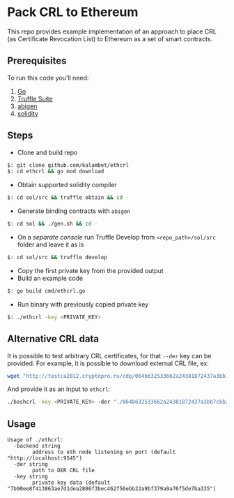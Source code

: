 # Pack CRL to Ethereum

This repo provides example implementation of an approach to place CRL (as Certificate Revocation List) to Ethereum as a set of smart contracts.

## Prerequisites

To run this code you'll need:
1. [Go](https://golang.org/doc/install)
2. [Truffle Suite](https://www.trufflesuite.com/docs/truffle/getting-started/installation)
3. [abigen](https://github.com/ethereum/go-ethereum)
4. [solidity](https://docs.soliditylang.org/en/latest/installing-solidity.html#building-from-source)

## Steps
* Clone and build repo
```bash
$: git clone github.com/kalambet/ethcrl
$: cd ethcrl && go mod download
```
* Obtain supported solidity compiler
```bash
$: cd sol/src && truffle obtain && cd -
```
* Generate binding contracts with `abigen`
```bash
$: cd sol && ./gen.sh && cd -
```
* On a _separate console_ run Truffle Develop from `<repo_path>/sol/src` folder and leave it as is
```bash
$: cd sol/src && truffle develop
``` 
* Copy the first private key from the provided output
* Build an example code
```bash
$: go build cmd/ethcrl.go
```
* Run binary with previously copied private key
```bash
$: ./ethcrl -key <PRIVATE_KEY>
```

## Alternative CRL data
It is possible to test arbitrary CRL certificates, for that `--der` key can be provided.
For example, it is possible to download external CRL file, ex:
```bash
wget "http://testca2012.cryptopro.ru/cdp/064b632533662a24381872437a3bb7cbb2cafc73.crl"
``` 

And provide it as an input to `ethcrl`:
```bash
./bashcrl -key <PRIVATE_KEY> -der "./064b632533662a24381872437a3bb7cbb2cafc73.crl"
``` 

## Usage
```
Usage of ./ethcrl:
  -backend string
    	address to eth node listening on port (default "http://localhost:9545")
  -der string
    	path to DER CRL file
  -key string
    	private key data (default "7b90ee8f413863ae7d1dea2886f3bec462f56ebb22a9bf379a9a76f5de7ba335")
```
